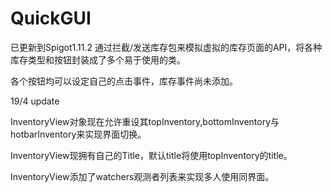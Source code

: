 # QuickGUI
已更新到Spigot1.11.2
通过拦截/发送库存包来模拟虚拟的库存页面的API，将各种库存类型和按钮封装成了多个易于使用的类。

各个按钮均可以设定自己的点击事件，库存事件尚未添加。

19/4 update

InventoryView对象现在允许重设其topInventory,bottomInventory与hotbarInventory来实现界面切换。

InventoryView现拥有自己的Title，默认title将使用topInventory的title。

InventoryView添加了watchers观测者列表来实现多人使用同界面。
